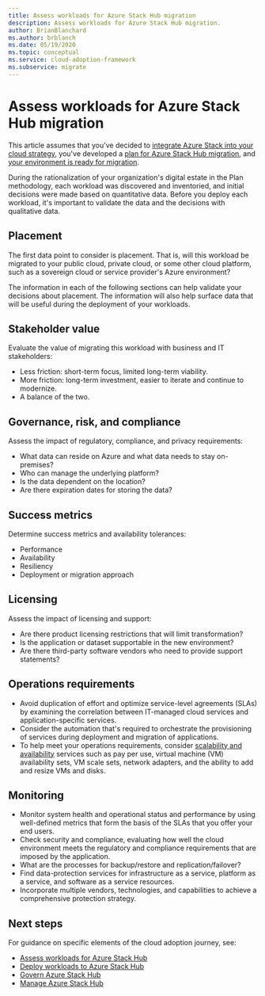 ```yaml
---
title: Assess workloads for Azure Stack Hub migration
description: Assess workloads for Azure Stack Hub migration.
author: BrianBlanchard
ms.author: brblanch
ms.date: 05/19/2020
ms.topic: conceptual
ms.service: cloud-adoption-framework
ms.subservice: migrate
---
```


# Assess workloads for Azure Stack Hub migration

This article assumes that you've decided to [integrate Azure Stack into your cloud strategy](./index.md), you've developed a [plan for Azure Stack Hub migration](./plan.md), and [your environment is ready for migration](./ready.md).

During the rationalization of your organization's digital estate in the Plan methodology, each workload was discovered and inventoried, and initial decisions were made based on quantitative data. Before you deploy each workload, it's important to validate the data and the decisions with qualitative data.

## Placement

The first data point to consider is placement. That is, will this workload be migrated to your public cloud, private cloud, or some other cloud platform, such as a sovereign cloud or service provider's Azure environment?

The information in each of the following sections can help validate your decisions about placement. The information will also help surface data that will be useful during the deployment of your workloads.

## Stakeholder value

Evaluate the value of migrating this workload with business and IT stakeholders:

- Less friction: short-term focus, limited long-term viability.
- More friction: long-term investment, easier to iterate and continue to modernize.
- A balance of the two.

## Governance, risk, and compliance

Assess the impact of regulatory, compliance, and privacy requirements:

- What data can reside on Azure and what data needs to stay on-premises?
- Who can manage the underlying platform?
- Is the data dependent on the location?
- Are there expiration dates for storing the data?

## Success metrics

Determine success metrics and availability tolerances:

- Performance
- Availability
- Resiliency
- Deployment or migration approach

## Licensing

Assess the impact of licensing and support:

- Are there product licensing restrictions that will limit transformation?
- Is the application or dataset supportable in the new environment?
- Are there third-party software vendors who need to provide support statements?

## Operations requirements

- Avoid duplication of effort and optimize service-level agreements (SLAs) by examining the correlation between IT-managed cloud services and application-specific services.
- Consider the automation that's required to orchestrate the provisioning of services during deployment and migration of applications.
- To help meet your operations requirements, consider [scalability and availability](https://azure.microsoft.com/blog/azure-stack-iaas-part-six/) services such as pay per use, virtual machine (VM) availability sets, VM scale sets, network adapters, and the ability to add and resize VMs and disks.

## Monitoring

- Monitor system health and operational status and performance by using well-defined metrics that form the basis of the SLAs that you offer your end users.
- Check security and compliance, evaluating how well the cloud environment meets the regulatory and compliance requirements that are imposed by the application.
- What are the processes for backup/restore and replication/failover?
- Find data-protection services for infrastructure as a service, platform as a service, and software as a service resources.
- Incorporate multiple vendors, technologies, and capabilities to achieve a comprehensive protection strategy.

## Next steps

For guidance on specific elements of the cloud adoption journey, see:

- [Assess workloads for Azure Stack Hub](./migrate-assess.md)
- [Deploy workloads to Azure Stack Hub](./migrate-deploy.md)
- [Govern Azure Stack Hub](./govern.md)
- [Manage Azure Stack Hub](./manage.md)
